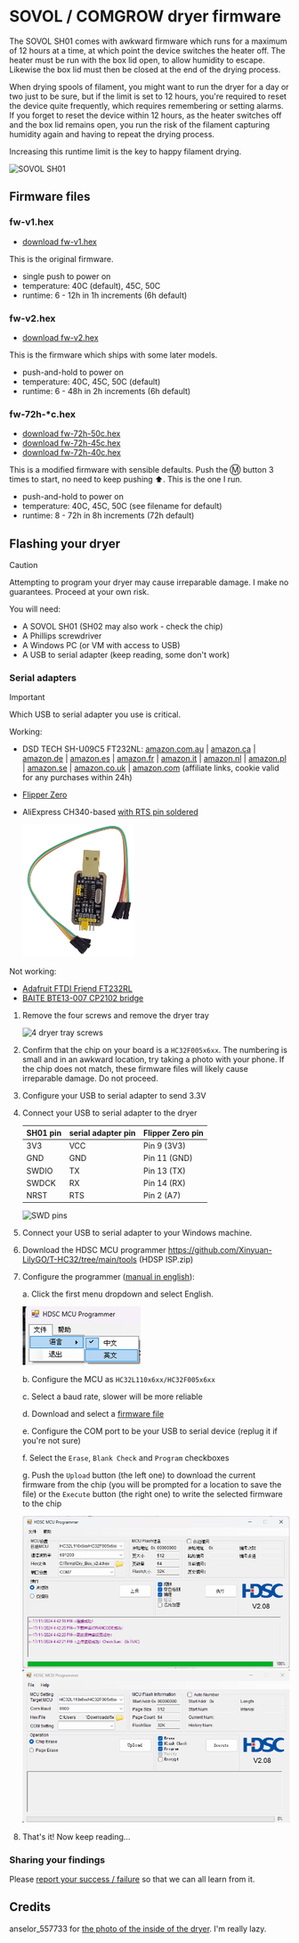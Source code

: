 # SOVOL / COMGROW dryer firmware

The SOVOL SH01 comes with awkward firmware which runs for a maximum of 12 hours at a time, at which point the device switches the heater off. The heater must be run with the box lid open, to allow humidity to escape. Likewise the box lid must then be closed at the end of the drying process.

When drying spools of filament, you might want to run the dryer for a day or two just to be sure, but if the limit is set to 12 hours, you're required to reset the device quite frequently, which requires remembering or setting alarms. If you forget to reset the device within 12 hours, as the heater switches off and the box lid remains open, you run the risk of the filament capturing humidity
again and having to repeat the drying process.

Increasing this runtime limit is the key to happy filament drying.

<img src="./sovol-sh01.jpg" width="200" alt="SOVOL SH01" />

## Firmware files

### fw-v1.hex

* [download fw-v1.hex](./fw-v1.hex)

This is the original firmware.

* single push to power on
* temperature: 40C (default), 45C, 50C
* runtime: 6 - 12h in 1h increments (6h default)

### fw-v2.hex


* [download fw-v2.hex](./fw-v2.hex)

This is the firmware which ships with some later models.

* push-and-hold to power on
* temperature: 40C, 45C, 50C (default)
* runtime: 6 - 48h in 2h increments (6h default)

### fw-72h-*c.hex

* [download fw-72h-50c.hex](./fw-72h-50c.hex)
* [download fw-72h-45c.hex](./fw-72h-45c.hex)
* [download fw-72h-40c.hex](./fw-72h-40c.hex)

This is a modified firmware with sensible defaults. Push the Ⓜ️ button 3 times to start, no need to keep pushing ⬆️. This is the one I run.

* push-and-hold to power on
* temperature: 40C, 45C, 50C (see filename for default)
* runtime: 8 - 72h in 8h increments (72h default)

## Flashing your dryer

> [!CAUTION]
> Attempting to program your dryer may cause irreparable damage. I make no guarantees. Proceed at your own risk.

You will need:

* A SOVOL SH01 (SH02 may also work - check the chip)
* A Phillips screwdriver
* A Windows PC (or VM with access to USB)
* A USB to serial adapter (keep reading, some don't work)

### Serial adapters

> [!IMPORTANT]
> Which USB to serial adapter you use is critical.
>
> Working:
> * DSD TECH SH-U09C5 FT232NL:
> [amazon.com.au](https://amzn.to/3Puw7qN) |
> [amazon.ca](https://amzn.to/4fSzna0) |
> [amazon.de](https://amzn.to/4j7NfQK) |
> [amazon.es](https://amzn.to/40oVKj4) |
> [amazon.fr](https://amzn.to/3Wa2U8g) |
> [amazon.it](https://amzn.to/3FywY8F) |
> [amazon.nl](https://amzn.to/3BZ6hYX) |
> [amazon.pl](https://amzn.to/40qX1WJ) |
> [amazon.se](https://amzn.to/3PrbuMe) |
> [amazon.co.uk](https://amzn.to/40sdKsO) |
> [amazon.com](https://amzn.to/40t351c) (affiliate links, cookie valid for any purchases within 24h)
> * [Flipper Zero](https://shop.flipperzero.one/)
> * AliExpress CH340-based [with RTS pin soldered](https://github.com/rcambrj/sovol-dryer-firmware/discussions/9#discussion-8419312)
>
>   <img src="aliexpress-ch340.png" width="200" alt="stock photo of an AliExpress CH340-based USB to serial adapter" />
>
> Not working:
> * [Adafruit FTDI Friend FT232RL](https://www.adafruit.com/product/284)
> * [BAITE BTE13-007 CP2102 bridge](https://www.taydaelectronics.com/datasheets/files/A-1991.pdf)


1. Remove the four screws and remove the dryer tray

	<img src="./tray-screws.webp" width="400" alt="4 dryer tray screws" />

2. Confirm that the chip on your board is a `HC32F005x6xx`. The numbering is small and in an awkward location, try taking a photo with your phone. If the chip does not match, these firmware files will likely cause irreparable damage. Do not proceed.

3. Configure your USB to serial adapter to send 3.3V

4. Connect your USB to serial adapter to the dryer

	| SH01 pin | serial adapter pin | Flipper Zero pin |
	|----------|--------------------|------------------|
	| 3V3      | VCC                | Pin 9 (3V3)      |
	| GND      | GND                | Pin 11 (GND)     |
	| SWDIO    | TX                 | Pin 13 (TX)      |
	| SWDCK    | RX                 | Pin 14 (RX)      |
	| NRST     | RTS                | Pin 2 (A7)       |

	<img src="./swd-pins.jpg" width="400" alt="SWD pins"/>

5. Connect your USB to serial adapter to your Windows machine.

6. Download the HDSC MCU programmer https://github.com/Xinyuan-LilyGO/T-HC32/tree/main/tools (HDSP ISP.zip)

7. Configure the programmer ([manual in english](./hdsc-mcu-programmer-manual-en.pdf)):

	a. Click the first menu dropdown and select English.

	  <img src="./hdsc-mcu-programmer-menu.png" alt="HDSC MCU Programmer menu to select English" />

	b. Configure the MCU as `HC32L110x6xx/HC32F005x6xx`

	c. Select a baud rate, slower will be more reliable

	d. Download and select a [firmware file](#firmware%20files)

	e. Configure the COM port to be your USB to serial device (replug it if you're not sure)

	f. Select the `Erase`, `Blank Check` and `Program` checkboxes

	g. Push the `Upload` button (the left one) to download the current firmware from the chip (you will be prompted for a location to save the file) or the `Execute` button (the right one) to write the selected firmware to the chip

	<img src="./hdsc-mcu-programmer-zh.png" alt="HDSC MCU Programmer in Chinese" />

	<img src="./hdsc-mcu-programmer-en.png" alt="HDSC MCU Programmer in English">

8. That's it! Now keep reading...

### Sharing your findings

Please [report your success / failure](https://github.com/rcambrj/sovol-dryer-firmware/discussions/new?category=reports-of-success-failure&title=It+worked+/+didn't+work&body=*+Dryer+brand+%26%20model:%20eg.%20SOVOL%20SH01%0A*%20Chip%20identifier:%20eg%20HC32F005x6xx%0A*%20USB%20to%20serial%20adapter:%20eg.%20DSD%20TECH%20SH-U09C5) so that we can all learn from it.

## Credits

anselor_557733 for [the photo of the inside of the dryer](https://www.printables.com/model/734639-custom-insert-for-sovol-sh01-comgrow-filament-drye). I'm really lazy.